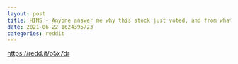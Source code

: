 ```yaml
--- 
layout: post 
title: HIMS - Anyone answer me why this stock just voted, and from what the 8K says there were 1.6B votes cast, but shares outstanding is only 183M 
date: 2021-06-22 1624395723 
categories: reddit 
--- 
```

https://redd.it/o5x7dr